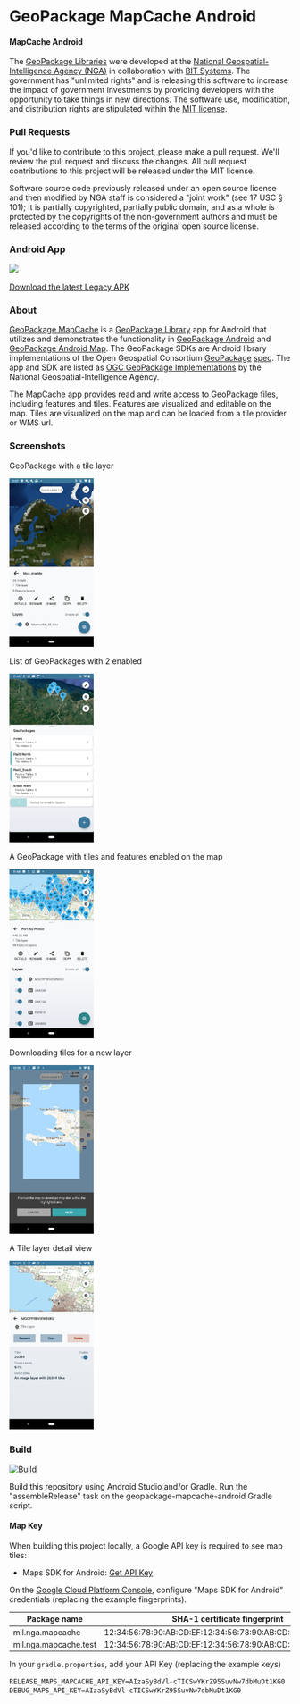 # GeoPackage MapCache Android

#### MapCache Android ####

The [GeoPackage Libraries](http://ngageoint.github.io/GeoPackage/) were developed at the [National Geospatial-Intelligence Agency (NGA)](http://www.nga.mil/) in collaboration with [BIT Systems](http://www.bit-sys.com/). The government has "unlimited rights" and is releasing this software to increase the impact of government investments by providing developers with the opportunity to take things in new directions. The software use, modification, and distribution rights are stipulated within the [MIT license](http://choosealicense.com/licenses/mit/).

### Pull Requests ###
If you'd like to contribute to this project, please make a pull request. We'll review the pull request and discuss the changes. All pull request contributions to this project will be released under the MIT license.

Software source code previously released under an open source license and then modified by NGA staff is considered a "joint work" (see 17 USC § 101); it is partially copyrighted, partially public domain, and as a whole is protected by the copyrights of the non-government authors and must be released according to the terms of the original open source license.

### Android App ###

<a href='https://play.google.com/store/apps/details?id=mil.nga.mapcache'>
    <img src="https://github.com/ngageoint/GeoPackage/raw/master/docs/images/google-play-badge.png" height=50>
</a>

[Download the latest Legacy APK](https://github.com/ngageoint/geopackage-mapcache-android/releases/tag/1.28)

### About ###

[GeoPackage MapCache](http://ngageoint.github.io/geopackage-mapcache-android/) is a [GeoPackage Library](http://ngageoint.github.io/GeoPackage/) app for Android that utilizes and demonstrates the functionality in [GeoPackage Android](https://github.com/ngageoint/geopackage-android) and [GeoPackage Android Map](https://github.com/ngageoint/geopackage-android-map).  The GeoPackage SDKs are Android library implementations of the Open Geospatial Consortium [GeoPackage](http://www.geopackage.org/) [spec](http://www.geopackage.org/spec/). The app and SDK are listed as [OGC GeoPackage Implementations](http://www.geopackage.org/#implementations_nga) by the National Geospatial-Intelligence Agency.

The MapCache app provides read and write access to GeoPackage files, including features and tiles. Features are visualized and editable on the map. Tiles are visualized on the map and can be loaded from a tile provider or WMS url.

### Screenshots ###

GeoPackage with a tile layer

<img src="screenshots/screen1.png" width="30%">

List of GeoPackages with 2 enabled

<img src="screenshots/screen2.png" width="30%">

A GeoPackage with tiles and features enabled on the map

<img src="screenshots/screen3.png" width="30%">

Downloading tiles for a new layer

<img src="screenshots/screen4.png" width="30%">

A Tile layer detail view

<img src="screenshots/screen5.png" width="30%">

### Build ###

[![Build](https://github.com/ngageoint/geopackage-mapcache-android/workflows/Build/badge.svg)](https://github.com/ngageoint/geopackage-mapcache-android/actions?query=workflow%3ABuild)

Build this repository using Android Studio and/or Gradle. Run the "assembleRelease" task on the geopackage-mapcache-android Gradle script.

#### Map Key ####

When building this project locally, a Google API key is required to see map tiles:
 * Maps SDK for Android: [Get API Key](https://developers.google.com/maps/documentation/android-sdk/signup)

On the [Google Cloud Platform Console](https://cloud.google.com/console/google/maps-apis/overview), configure "Maps SDK for Android" credentials (replacing the example fingerprints).

| Package name           | SHA-1 certificate fingerprint                               |
| ---------------------- | ----------------------------------------------------------- |
| mil.nga.mapcache       | 12:34:56:78:90:AB:CD:EF:12:34:56:78:90:AB:CD:EF:AA:BB:CC:DD |
| mil.nga.mapcache.test  | 12:34:56:78:90:AB:CD:EF:12:34:56:78:90:AB:CD:EF:AA:BB:CC:DD |

In your `gradle.properties`, add your API Key (replacing the example keys)

```
RELEASE_MAPS_MAPCACHE_API_KEY=AIzaSyBdVl-cTICSwYKrZ95SuvNw7dbMuDt1KG0
DEBUG_MAPS_API_KEY=AIzaSyBdVl-cTICSwYKrZ95SuvNw7dbMuDt1KG0
```
